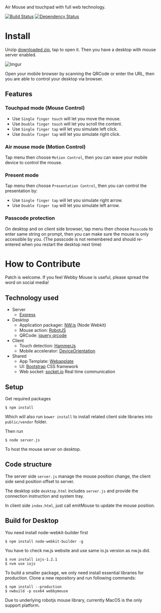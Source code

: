 Air Mouse and touchpad with full web technology.

[![Build Status](https://travis-ci.org/gasolin/webbymouse.png)](https://travis-ci.org/gasolin/webbymouse) [![Dependency Status](https://gemnasium.com/gasolin/webbymouse.svg)](https://gemnasium.com/gasolin/webbymouse)

# Install

Unzip [downloaded zip](https://github.com/gasolin/webbymouse/releases), tap to open it. Then you have a desktop with mouse server enabled.

![Imgur](http://i.imgur.com/y4OSyqy.png)

Open your mobile browser by scanning the QRCode or enter the URL, then you are able to control your desktop via browser.

## Features

### Touchpad mode (Mouse Control)

* Use `Single finger touch` will let you move the mouse.
* Use `Double finger touch` will let you scroll the content.
* Use `Single finger tap` will let you simulate left click.
* Use `Double finger tap` will let you simulate right click.

### Air mouse mode (Motion Control)

Tap menu then choose `Motion Control`, then you can wave your mobile device to control the mouse.

### Present mode

Tap menu then choose `Presentation Control`, then you can control the presentation by:

* Use `Single finger tap` will let you simulate right arrow.
* Use `Double finger tap` will let you simulate left arrow.

### Passcode protection

On desktop and on client side browser, tap menu then choose `Passcode` to enter same string on prompt, then you can make sure the mouse is only accessible by you. (The passcode is not remembered and should re-entered when you restart the desktop next time)


# How to Contribute

Patch is welcome.
If you feel Webby Mouse is useful, please spread the word on social media!

## Technology used

* Server
  * [Express](http://expressjs.com/)
* Desktop
  * Application packager: [NW.js](https://github.com/nwjs/nw.js/) (Node Webkit)
  * Mouse action: [RobotJS](https://github.com/octalmage/robotjs/)
  * QRCode: [jquery qrcode](https://github.com/jeromeetienne/jquery-qrcode)
* Client
  * Touch detection: [HammerJs](http://hammerjs.github.io/)
  * Mobile accelerator: [DeviceOrientation](http://caniuse.com/#feat=deviceorientation)
* Shared
  * App Template: [Webapplate](https://github.com/webapplate/webapplate)
  * UI: [Bootstrap](https://github.com/twbs/bootstrap) CSS framework
  * Web socket: [socket.io](http://socket.io/) Real time communication

## Setup

Get required packages

```
$ npm install
```

Which will also run `bower install` to install related client side libraries into `public/vendor` folder.

Then run

```
$ node server.js
```

To host the mouse server on desktop.

## Code structure

The server side `server.js` manage the mouse position change, the client side send position offset to server. 

The desktop side `desktop.html` includes `server.js` and provide the connection instruction and system tray.

In client side `index.html`, just call emitMouse to update the mouse position.


## Build for Desktop

You need install node-webkit-builder first

```
$ npm install node-webkit-builder -g
```

You have to check nw.js website and use same io.js version as nw.js did.

```
$ nvm install iojs-1.2.1
$ nvm use iojs
```

To build a smaller package, we only need install essential libraries for production.
Clone a new repository and run following commands:

```
$ npm install --production
$ nwbuild -p osx64 webbymouse
```

Due to underlying robotjs mouse library, currently MacOS is the only support platform.

